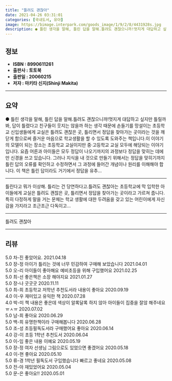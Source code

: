 ```yaml
---
title: "틀려도 괜찮아"
date: 2021-04-26 03:31:01
categories: [국내도서, 유아]
image: https://bimage.interpark.com/goods_image/1/9/2/8/4431928s.jpg
description: ● 틀린 생각을 말해, 틀린 답을 말해.틀려도 괜찮으니까!멋지게 대답하고 싶지만 틀릴까봐, 답이 틀렸다고 친구들이 웃지는 않을까 하는 생각 때문에 손들기를 망설이는 초등학교 신입생들에게 교실은 틀려도 괜찮은 곳, 틀리면서 정답을 찾아가는 곳이라는 것을 깨닫게 함으로써 즐거운 마음으로
---
```


## **정보**

- **ISBN : 8990611261**
- **출판사 : 토토북**
- **출판일 : 20060215**
- **저자 : 마키타 신지(Shinji Makita)**

------



## **요약**

●  틀린 생각을 말해, 틀린 답을 말해.틀려도 괜찮으니까!멋지게 대답하고 싶지만 틀릴까봐, 답이 틀렸다고 친구들이 웃지는 않을까 하는 생각 때문에 손들기를 망설이는 초등학교 신입생들에게 교실은 틀려도 괜찮은 곳, 틀리면서 정답을 찾아가는 곳이라는 것을 깨닫게 함으로써 즐거운 마음으로 학교생활을 할 수 있도록 도와주는 책입니다.이 이야기의 모델이 되는 장소는 초등학교 교실이지만 중·고등학교 교실 모두에 해당되는 이야기입니다. 요즘 어른과 아이들은 모두 정답이 나오기까지의 과정보다 정답을 맞히는 데에만 신경을 쓰고 있습니다. 그러나 지식을 내 것으로 만들기 위해서는 정답을 맞히기까지 틀린 답의 오류를 확인하고 수정하면서 그 과정에 들어간 개념이나 원리를 이해해야 합니다. 이 책은 틀린 답이라도 거기에서 정답을 유추...

------

틀린다고 뭐가 이상해. 틀리는 건 당연하다고.틀려도 괜찮아는 초등학교에 막 입학한 아이들에게 교실은 틀려도 괜찮은 곳, 틀리면서 정답을 찾아가는 곳이라고 가르쳐 줍니다. 특히 다정하게 말을 거는 문체는 학교 생활에 대한 두려움을 갖고 있는 어린이에게 자신감을 가지라고 조근조근 다독이고... 

------


틀려도 괜찮아 

------


## **리뷰** 

5.0 차-진 좋았어요. 2021.04.18 <br/>5.0 장-정 아이가 틀리는 것에 너무 민감하여 구매해 보았습니다 2021.04.01 <br/>5.0 오-리 아이들이 좋아해요
예비초등을 위해 구입했어요 2021.02.25 <br/>5.0 최-선 좋은책은 소장 해야지요 2021.01.27 <br/>5.0 장-나 굿굿굿 2020.11.11 <br/>5.0 최-희 초등학교 저학년 추천도서라 내용이 좋아요 2020.09.19 <br/>4.0 이-우 재미있고 유익한 책 2020.07.28 <br/>4.0 박-미  책 내용은 좋은데 색상이 알록달록 하지 않아 아이들이 집중을 잘않 해주네요ㅠㅅㅠ 2020.07.02 <br/>5.0 남-희 좋아요 2020.06.29 <br/>5.0 백-희 유명한책이라 구매해봅니다 2020.06.28 <br/>5.0 조-성 초등필독도서라 구매했어요 좋아요 2020.06.14 <br/>4.0 강-이 초등 1학년 추천도서 2020.06.04 <br/>5.0 이-임 좋은 내용 이예요 2020.05.19 <br/>5.0 장-정 여자 선생님 그림으로도 있었으면 좋겠어요 2020.05.18 <br/>4.0 이-현 좋아요 2020.05.10 <br/>5.0 류-경 1학년 필독도서 구입했습니다 빠르고 좋네요 2020.05.08 <br/>5.0 전-아 재밌었어요 2020.05.04 <br/>5.0 문-은 좋아요!! 2020.05.01 <br/>